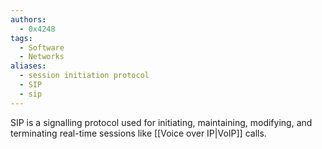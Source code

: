 ```yaml
---
authors: 
  - 0x4248
tags:
  - Software
  - Networks
aliases:
  - session initiation protocol
  - SIP
  - sip
---
```

SIP is a signalling protocol used for initiating, maintaining, modifying, and terminating real-time sessions like [[Voice over IP|VoIP]] calls.